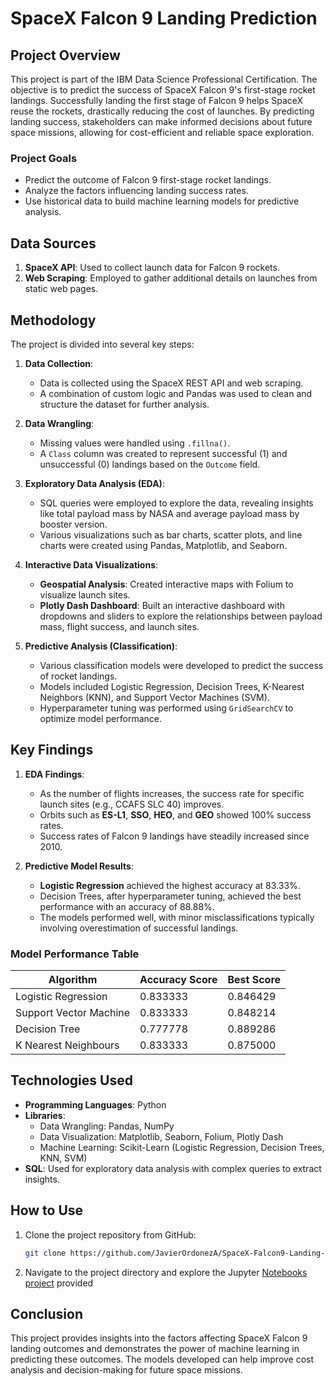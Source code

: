 
# SpaceX Falcon 9 Landing Prediction

## Project Overview

This project is part of the IBM Data Science Professional Certification. The objective is to predict the success of SpaceX Falcon 9's first-stage rocket landings. Successfully landing the first stage of Falcon 9 helps SpaceX reuse the rockets, drastically reducing the cost of launches. By predicting landing success, stakeholders can make informed decisions about future space missions, allowing for cost-efficient and reliable space exploration.

### Project Goals
- Predict the outcome of Falcon 9 first-stage rocket landings.
- Analyze the factors influencing landing success rates.
- Use historical data to build machine learning models for predictive analysis.

## Data Sources
1. **SpaceX API**: Used to collect launch data for Falcon 9 rockets.
2. **Web Scraping**: Employed to gather additional details on launches from static web pages.

## Methodology
The project is divided into several key steps:

1. **Data Collection**:
   - Data is collected using the SpaceX REST API and web scraping.
   - A combination of custom logic and Pandas was used to clean and structure the dataset for further analysis.

2. **Data Wrangling**:
   - Missing values were handled using `.fillna()`.
   - A `Class` column was created to represent successful (1) and unsuccessful (0) landings based on the `Outcome` field.

3. **Exploratory Data Analysis (EDA)**:
   - SQL queries were employed to explore the data, revealing insights like total payload mass by NASA and average payload mass by booster version.
   - Various visualizations such as bar charts, scatter plots, and line charts were created using Pandas, Matplotlib, and Seaborn.

4. **Interactive Data Visualizations**:
   - **Geospatial Analysis**: Created interactive maps with Folium to visualize launch sites.
   - **Plotly Dash Dashboard**: Built an interactive dashboard with dropdowns and sliders to explore the relationships between payload mass, flight success, and launch sites.

5. **Predictive Analysis (Classification)**:
   - Various classification models were developed to predict the success of rocket landings.
   - Models included Logistic Regression, Decision Trees, K-Nearest Neighbors (KNN), and Support Vector Machines (SVM).
   - Hyperparameter tuning was performed using `GridSearchCV` to optimize model performance.

## Key Findings
1. **EDA Findings**:
   - As the number of flights increases, the success rate for specific launch sites (e.g., CCAFS SLC 40) improves.
   - Orbits such as **ES-L1**, **SSO**, **HEO**, and **GEO** showed 100% success rates.
   - Success rates of Falcon 9 landings have steadily increased since 2010.

2. **Predictive Model Results**:
   - **Logistic Regression** achieved the highest accuracy at 83.33%.
   - Decision Trees, after hyperparameter tuning, achieved the best performance with an accuracy of 88.88%.
   - The models performed well, with minor misclassifications typically involving overestimation of successful landings.

### Model Performance Table
  
| Algorithm               | Accuracy Score | Best Score  |
|-------------------------|----------------|-------------|
| Logistic Regression      | 0.833333       | 0.846429    |
| Support Vector Machine   | 0.833333       | 0.848214    |
| Decision Tree            | 0.777778       | 0.889286    |
| K Nearest Neighbours     | 0.833333       | 0.875000    |


## Technologies Used
- **Programming Languages**: Python
- **Libraries**: 
  - Data Wrangling: Pandas, NumPy
  - Data Visualization: Matplotlib, Seaborn, Folium, Plotly Dash
  - Machine Learning: Scikit-Learn (Logistic Regression, Decision Trees, KNN, SVM)
- **SQL**: Used for exploratory data analysis with complex queries to extract insights.

## How to Use
1. Clone the project repository from GitHub:
   ```bash
   git clone https://github.com/JavierOrdonezA/SpaceX-Falcon9-Landing-Prediction.git
2. Navigate to the project directory and explore the Jupyter [Notebooks project](https://github.com/JavierOrdonezA/SpaceX-Falcon9-Landing-Prediction/tree/main/Notebooks) provided

## Conclusion

This project provides insights into the factors affecting SpaceX Falcon 9 landing outcomes and 
demonstrates the power of machine learning in predicting these outcomes. The models developed 
can help improve cost analysis and decision-making for future space missions.

